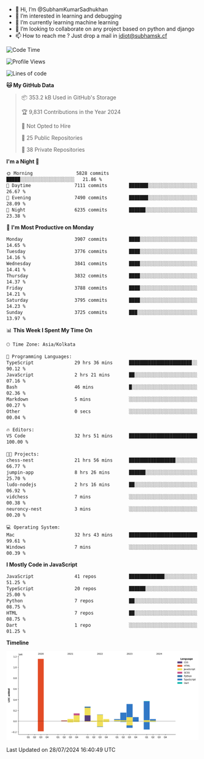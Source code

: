 - 👋 Hi, I’m @SubhamKumarSadhukhan
- 👀 I’m interested in learning and debugging
- 🌱 I’m currently learning machine learning
- 💞️ I’m looking to collaborate on any project based on python and django
- 📫 How to reach me ?
      Just drop a mail in idiot@subhamsk.cf

<!---
SubhamKumarSadhukhan/SubhamKumarSadhukhan is a ✨ special ✨ repository because its `README.md` (this file) appears on your GitHub profile.
You can click the Preview link to take a look at your changes.
--->


<!--START_SECTION:waka-->
![Code Time](http://img.shields.io/badge/Code%20Time-2%2C354%20hrs%2016%20mins-blue)

![Profile Views](http://img.shields.io/badge/Profile%20Views-1-blue)

![Lines of code](https://img.shields.io/badge/From%20Hello%20World%20I%27ve%20Written-2.8%20million%20lines%20of%20code-blue)

**🐱 My GitHub Data** 

> 📦 353.2 kB Used in GitHub's Storage 
 > 
> 🏆 9,831 Contributions in the Year 2024
 > 
> 🚫 Not Opted to Hire
 > 
> 📜 25 Public Repositories 
 > 
> 🔑 38 Private Repositories 
 > 
**I'm a Night 🦉** 

```text
🌞 Morning                5828 commits        █████░░░░░░░░░░░░░░░░░░░░   21.86 % 
🌆 Daytime                7111 commits        ███████░░░░░░░░░░░░░░░░░░   26.67 % 
🌃 Evening                7490 commits        ███████░░░░░░░░░░░░░░░░░░   28.09 % 
🌙 Night                  6235 commits        ██████░░░░░░░░░░░░░░░░░░░   23.38 % 
```
📅 **I'm Most Productive on Monday** 

```text
Monday                   3907 commits        ████░░░░░░░░░░░░░░░░░░░░░   14.65 % 
Tuesday                  3776 commits        ████░░░░░░░░░░░░░░░░░░░░░   14.16 % 
Wednesday                3841 commits        ████░░░░░░░░░░░░░░░░░░░░░   14.41 % 
Thursday                 3832 commits        ████░░░░░░░░░░░░░░░░░░░░░   14.37 % 
Friday                   3788 commits        ████░░░░░░░░░░░░░░░░░░░░░   14.21 % 
Saturday                 3795 commits        ████░░░░░░░░░░░░░░░░░░░░░   14.23 % 
Sunday                   3725 commits        ███░░░░░░░░░░░░░░░░░░░░░░   13.97 % 
```


📊 **This Week I Spent My Time On** 

```text
🕑︎ Time Zone: Asia/Kolkata

💬 Programming Languages: 
TypeScript               29 hrs 36 mins      ███████████████████████░░   90.12 % 
JavaScript               2 hrs 21 mins       ██░░░░░░░░░░░░░░░░░░░░░░░   07.16 % 
Bash                     46 mins             █░░░░░░░░░░░░░░░░░░░░░░░░   02.36 % 
Markdown                 5 mins              ░░░░░░░░░░░░░░░░░░░░░░░░░   00.27 % 
Other                    0 secs              ░░░░░░░░░░░░░░░░░░░░░░░░░   00.04 % 

🔥 Editors: 
VS Code                  32 hrs 51 mins      █████████████████████████   100.00 % 

🐱‍💻 Projects: 
chess-nest               21 hrs 56 mins      █████████████████░░░░░░░░   66.77 % 
jumpin-app               8 hrs 26 mins       ██████░░░░░░░░░░░░░░░░░░░   25.70 % 
ludo-nodejs              2 hrs 16 mins       ██░░░░░░░░░░░░░░░░░░░░░░░   06.92 % 
vidchess                 7 mins              ░░░░░░░░░░░░░░░░░░░░░░░░░   00.38 % 
neuroncy-nest            3 mins              ░░░░░░░░░░░░░░░░░░░░░░░░░   00.20 % 

💻 Operating System: 
Mac                      32 hrs 43 mins      █████████████████████████   99.61 % 
Windows                  7 mins              ░░░░░░░░░░░░░░░░░░░░░░░░░   00.39 % 
```

**I Mostly Code in JavaScript** 

```text
JavaScript               41 repos            █████████████░░░░░░░░░░░░   51.25 % 
TypeScript               20 repos            ██████░░░░░░░░░░░░░░░░░░░   25.00 % 
Python                   7 repos             ██░░░░░░░░░░░░░░░░░░░░░░░   08.75 % 
HTML                     7 repos             ██░░░░░░░░░░░░░░░░░░░░░░░   08.75 % 
Dart                     1 repo              ░░░░░░░░░░░░░░░░░░░░░░░░░   01.25 % 
```



**Timeline**

![Lines of Code chart](https://raw.githubusercontent.com/SubhamKumarSadhukhan/SubhamKumarSadhukhan/main/assets/bar_graph.png)


 Last Updated on 28/07/2024 16:40:49 UTC
<!--END_SECTION:waka-->
